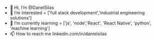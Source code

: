 - 👋 Hi, I’m @DanelSilas
- 👀 I’m interested = ['full stack development','industrial engineering solutions']
- 🌱 I’m currently learning = ['js', 'node','React', 'React Native', 'python', 'machine learning']
- 📫 How to reach me linkedin.com/in/danielsilas

